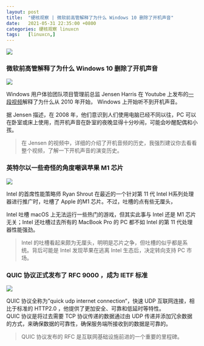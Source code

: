 ```yaml
---
layout: post
title:	"硬核观察 | 微软前高管解释了为什么 Windows 10 删除了开机声音"
date:	2021-05-31 22:35:00 +0800 
categories:	硬核观察 linuxcn 
tags:	[linuxcn,]
---
```



![](/Asserts/Images//attachment/album/202105/31/223359tmwfd0lwhdmcdmhw.jpg)


### 微软前高管解释了为什么 Windows 10 删除了开机声音


![](/Asserts/Images//attachment/album/202105/31/223508za27m1k919n193kh.png)


Windows 用户体验团队项目管理前总监 Jensen Harris 在 Youtube 上发布的[一段视频](https://www.youtube.com/watch?v=UWUBjM2LNJU&t=632s&ab_channel=JensenHarris)解释了为什么从 2010 年开始， Windows 上开始听不到开机声音。


据 Jensen 描述，在 2008 年，他们意识到人们使用电脑已经不同以往，PC 可以在卧室或床上使用，而开机声音在卧室的夜晚显得十分吵闹，可能会吵醒配偶和小孩。



> 
> 在 Jensen 的视频中，详细的介绍了开机音频的历史，我强烈建议你去看看整个视频，了解一下开机声音的演变历史。
> 
> 
> 


### 英特尔以一些奇怪的角度嘲讽苹果 M1 芯片


![](/Asserts/Images//attachment/album/202105/31/223517yf8b8bc8pmi8zi4c.jpg)


Intel 的首席性能策略师 Ryan Shrout 在最近的一个针对第 11 代 Intel H系列处理器进行推广时，吐槽了 Apple 的M1 芯片。不过，吐槽的点有些无厘头，


Intel 吐槽 macOS 上无法运行一些热门的游戏，但其实此事与 Intel 还是 M1 芯片无关；Intel 还吐槽过去所有的 MacBook Pro 的 PC 都不如 Intel 的第 11 代处理器性能强劲。



> 
> Intel 的吐槽看起来颇为无厘头，明明是芯片之争，但吐槽的似乎都是系统。背后可能是 Intel 发现苹果在逃离 Intel 生态后，决定转向支持 PC 市场。
> 
> 
> 


### QUIC 协议正式发布了 RFC 9000 ，成为 IETF 标准


![](/Asserts/Images//attachment/album/202105/31/223523ycd40n4uee0ffa8z.jpg)


QUIC 协议全称为”quick udp internet connection“，快速 UDP 互联网连接，相比于标准的 HTTP2.0 ，他提供了更加安全、可靠和低延时等特性。  
QUIC 协议是将过去需要 TCP 协议传递的数据通过由 UDP 传递并添加冗余数据的方式，来确保数据的可靠性，确保服务端所接收到的数据是可靠的。



> 
> QUIC 协议发布的 RFC 是互联网基础设施前进的一个重要的里程碑。
> 
> 
>
